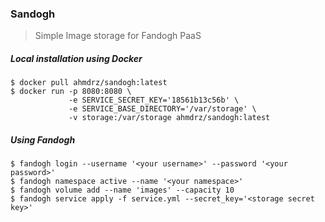 ### Sandogh
> Simple Image storage for Fandogh PaaS 

##### Local installation using Docker

```
$ docker pull ahmdrz/sandogh:latest
$ docker run -p 8080:8080 \
             -e SERVICE_SECRET_KEY='18561b13c56b' \
             -e SERVICE_BASE_DIRECTORY='/var/storage' \
             -v storage:/var/storage ahmdrz/sandogh:latest 
```

##### Using Fandogh

```
$ fandogh login --username '<your username>' --password '<your password>'
$ fandogh namespace active --name '<your namespace>'
$ fandogh volume add --name 'images' --capacity 10
$ fandogh service apply -f service.yml --secret_key='<storage secret key>'
```
